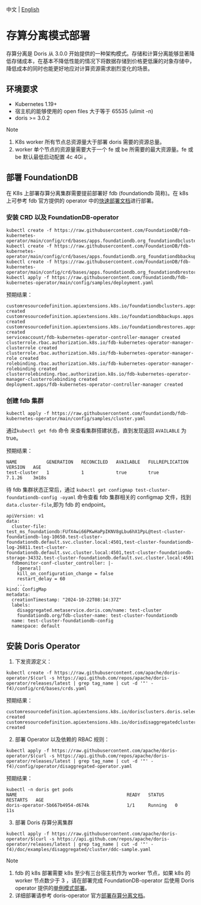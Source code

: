 中文 | [English](DISAGGREGATED-README.md)
# 存算分离模式部署
存算分离是 Doris 从 3.0.0 开始提供的一种架构模式。存储和计算分离能够显著降低存储成本，在基本不降低性能的情况下将数据存储到价格更低廉的对象存储中，降低成本的同时也能更好地应对计算资源需求剧烈变化的场景。

## 环境要求
- Kubernetes 1.19+
- 宿主机的能够使用的 open files 大于等于 65535 (ulimit -n)
- doris >= 3.0.2

>[!NOTE]
>1. K8s worker 所有节点总资源量大于部署 doris 需要的资源总量。
>2. worker 单个节点的资源量需要大于一个 fe 或 be 所需要的最大资源量。fe 或 be 默认最低启动配置 4c 4Gi 。

## 部署 FoundationDB
在 K8s 上部署存算分离集群需要提前部署好 fdb (foundationdb 简称)。在 k8s 上可参考 fdb 官方提供的 operator 中的[快速部署文档](https://github.com/FoundationDB/fdb-kubernetes-operator)进行部署。  

### 安装 CRD 以及 FoundationDB-operator

```
kubectl create -f https://raw.githubusercontent.com/FoundationDB/fdb-kubernetes-operator/main/config/crd/bases/apps.foundationdb.org_foundationdbclusters.yaml
kubectl create -f https://raw.githubusercontent.com/FoundationDB/fdb-kubernetes-operator/main/config/crd/bases/apps.foundationdb.org_foundationdbbackups.yaml
kubectl create -f https://raw.githubusercontent.com/FoundationDB/fdb-kubernetes-operator/main/config/crd/bases/apps.foundationdb.org_foundationdbrestores.yaml
kubectl apply -f https://raw.githubusercontent.com/foundationdb/fdb-kubernetes-operator/main/config/samples/deployment.yaml
```

预期结果：

```
customresourcedefinition.apiextensions.k8s.io/foundationdbclusters.apps.foundationdb.org created
customresourcedefinition.apiextensions.k8s.io/foundationdbbackups.apps.foundationdb.org created
customresourcedefinition.apiextensions.k8s.io/foundationdbrestores.apps.foundationdb.org created
serviceaccount/fdb-kubernetes-operator-controller-manager created
clusterrole.rbac.authorization.k8s.io/fdb-kubernetes-operator-manager-clusterrole created
clusterrole.rbac.authorization.k8s.io/fdb-kubernetes-operator-manager-role created
rolebinding.rbac.authorization.k8s.io/fdb-kubernetes-operator-manager-rolebinding created
clusterrolebinding.rbac.authorization.k8s.io/fdb-kubernetes-operator-manager-clusterrolebinding created
deployment.apps/fdb-kubernetes-operator-controller-manager created
```

### 创建 fdb 集群

```
kubectl apply -f https://raw.githubusercontent.com/foundationdb/fdb-kubernetes-operator/main/config/samples/cluster.yaml
```

通过`kubectl get fdb` 命令 来查看集群搭建状态，直到发现返回 `AVAILABLE` 为 true。

预期结果：

```
NAME           GENERATION   RECONCILED   AVAILABLE   FULLREPLICATION   VERSION   AGE
test-cluster   1            1            true        true              7.1.26    3m18s
```

待 fdb 集群状态正常后，通过 `kubectl get configmap test-cluster-foundationdb-config -oyaml` 命令查看 fdb 集群相关的 configmap 文件，找到 `data.cluster-file`,即为 fdb 的 endpoint。

```
apiVersion: v1
data:
  cluster-file: test_ms_foundationdb:FUfX4wi66PKwHaPpIKNV8gLbu6hX1PpL@test-cluster-foundationdb-log-10650.test-cluster-foundationdb.default.svc.cluster.local:4501,test-cluster-foundationdb-log-26811.test-cluster-foundationdb.default.svc.cluster.local:4501,test-cluster-foundationdb-storage-34332.test-cluster-foundationdb.default.svc.cluster.local:4501
  fdbmonitor-conf-cluster_controller: |-
    [general]
    kill_on_configuration_change = false
    restart_delay = 60
    ...
kind: ConfigMap
metadata:
  creationTimestamp: "2024-10-22T08:14:37Z"
  labels:
    disaggregated.metaservice.doris.com/name: test-cluster
    foundationdb.org/fdb-cluster-name: test-cluster-foundationdb
  name: test-cluster-foundationdb-config
  namespace: default
```

## 安装 Doris Operator
1. 下发资源定义：
```
kubectl create -f https://raw.githubusercontent.com/apache/doris-operator/$(curl -s https://api.github.com/repos/apache/doris-operator/releases/latest | grep tag_name | cut -d '"' -f4)/config/crd/bases/crds.yaml
```
预期结果：
```
customresourcedefinition.apiextensions.k8s.io/dorisclusters.doris.selectdb.com created
customresourcedefinition.apiextensions.k8s.io/dorisdisaggregatedclusters.disaggregated.cluster.doris.com created
```
2. 部署 Operator 以及依赖的 RBAC 规则：
```
kubectl apply -f https://raw.githubusercontent.com/apache/doris-operator/$(curl -s https://api.github.com/repos/apache/doris-operator/releases/latest | grep tag_name | cut -d '"' -f4)/config/operator/disaggregated-operator.yaml
```
预期结果：
```
kubectl -n doris get pods
NAME                                         READY   STATUS    RESTARTS   AGE
doris-operator-5b667b4954-d674k              1/1     Running   0          11s
```
3. 部署 Doris 存算分离集群
```
kubectl apply -f https://raw.githubusercontent.com/apache/doris-operator/$(curl -s https://api.github.com/repos/apache/doris-operator/releases/latest | grep tag_name | cut -d '"' -f4)/doc/examples/disaggregated/cluster/ddc-sample.yaml
```

>[!NOTE]
>1. fdb 的 k8s 部署需要 k8s 至少有三台宿主机作为 worker 节点，如果 k8s 的 worker 节点数少于 3 ，请在部署完成 FoundationDB-operator 后使用 Doris operator 提供的[单例模式部署](./doc/examples/disaggregated/fdb/cluster-single.yaml)。
>2. 详细部署请参考 doris-operator 官方[部署存算分离文档](https://doris.apache.org/zh-CN/docs/dev/install/cluster-deployment/k8s-deploy/compute-storage-decoupled/install-quickstart)。
